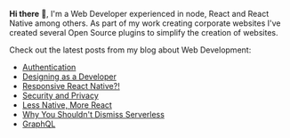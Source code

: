 **Hi there** 👋, I'm a Web Developer experienced in node, React and React Native among others. As part of my work creating corporate websites I've created several Open Source plugins to simplify the creation of websites.

Check out the latest posts from my blog about Web Development:

<!-- BLOG-POST-LIST:START -->
- [Authentication](https://onwebfocus.com/authentication)
- [Designing as a Developer](https://onwebfocus.com/design)
- [Responsive React Native?!](https://onwebfocus.com/styled)
- [Security and Privacy](https://onwebfocus.com/security)
- [Less Native, More React](https://onwebfocus.com/numic)
- [Why You Shouldn&#39;t Dismiss Serverless](https://onwebfocus.com/serverless)
- [GraphQL](https://onwebfocus.com/graphql)
<!-- BLOG-POST-LIST:END -->
